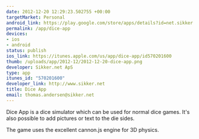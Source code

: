 ```yaml
--- 
date: 2012-12-20 12:29:23.502755 +00:00
targetMarket: Personal
android_link: https://play.google.com/store/apps/details?id=net.sikker.diceappfree
permalink: /app/dice-app
devices: 
- ios
- android
status: publish
ios_link: https://itunes.apple.com/us/app/dice-app/id570201600
thumb: /uploads/app/2012-12/2012-12-20-dice-app.png
developer: Sikker.net ApS
type: app
itunes_id: "570201600"
developer_link: http://www.sikker.net
title: Dice App
email: thomas.andersen@sikker.net
---
```


Dice App is a dice simulator which can be used for normal dice games. It's also possible to add pictures or text to the die sides.

The game uses the excellent cannon.js engine for 3D physics.
